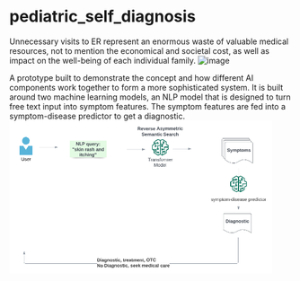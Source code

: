 # pediatric_self_diagnosis

Unnecessary visits to ER represent an enormous waste of valuable medical resources, not to mention the economical and societal cost, as well as impact on the well-being of each individual family. ![image](https://user-images.githubusercontent.com/10455951/206798232-59c6bbf3-6d0d-42d7-a2ec-0ffb5baa6067.png)

A prototype built to demonstrate the concept and how different AI components work together to form a more sophisticated system. It is built around two machine learning models, an NLP model that is designed to turn free text input into symptom features. The symptom features are fed into a symptom-disease predictor to get a diagnostic.
![prototype](prototype.png)
